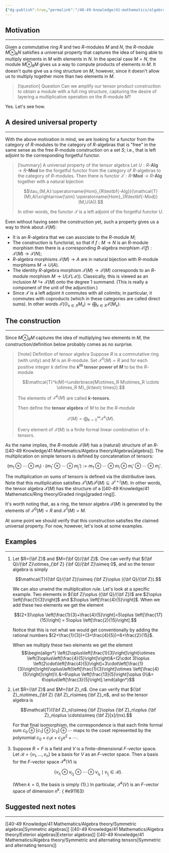 ```yaml
---
{"dg-publish":true,"permalink":"/40-49-knowledge/41-mathematics/algebra-theory/tensor-algebras/","tags":["algebra_theory"],"updated":"2025-03-31T07:23:55-07:00"}
---
```


## Motivation
---

Given a commutative ring $R$ and two $R$-modules $M$ and $N$, the $R$-module $M\otimes_R N$ satisfies a universal property that captures the idea of being able to multiply elements in $M$ with elements in $N$. In the special case $M=N$, the module $M\otimes_R M$ gives us a way to compute products of elements in $M$. It doesn't quite give us a ring structure on $M$, however, since it doesn't allow us to multiply together more than two elements in $M$.

> [!question] Question
> Can we amplify our tensor product construction to obtain a module with a full ring structure, capturing the desire of layering a multiplicative operation on the $R$-module $M$?

Yes. Let's see how.
## A desired universal property
---

With the above motivation in mind, we are looking for a functor from the category of $R$-modules to the category of $R$-algebras that is "free" in the same sense as the free $R$-module construction on a set $S$; i.e., that is left adjoint to the corresponding forgetful functor.

> [!summary] A universal property of the tensor algebra
> Let $U:R\textbf{-Alg}\to R\textbf{-Mod}$ be the forgetful functor from the category of $R$-algebras to the category of $R$-modules. Then there is functor $\mathcal{T}:R\textbf{-Mod}\to R\textbf{-Alg}$ together with a natural bijection
> 
> $$\tau_{M,A}:\operatorname{Hom}_{R\textbf{-Alg}}(\mathcal{T}(M),A)\xrightarrow{\sim} \operatorname{Hom}_{R\textbf{-Mod}}(M,U(A)).$$
> 
> In other words, the functor $\mathcal{T}$ is a left adjoint of the forgetful functor $U$.

Even without having seen the construction yet, such a property gives us a way to think about $\mathcal{T}(M)$:
- It is an $R$-algebra that we can associate to the $R$-module $M$;
- The construction is functorial, so that if $f:M\to N$ is an $R$-module morphism then there is a corresponding $R$-algebra morphism $\mathcal{T}(f):\mathcal{T}(M)\to \mathcal{T}(N)$;
- $R$-algebra morphisms $\mathcal{T}(M)\to A$ are in natural bijection with $R$-module morphisms $M\to U(A)$.
- The identity $R$-algebra morphism $\mathcal{T}(M)\to \mathcal{T}(M)$ corresponds to an $R$-module morphism $M\to U(\mathcal{T(M)})$. Classically, this is viewed as an inclusion $M\hookrightarrow \mathcal{T}(M)$ onto the degree 1 summand. (This is really a component of the unit of the adjunction.)
- Since $\mathcal{T}$ is a left adjoint it commutes with all colimits; in particular, it commutes with coproducts (which in these categories are called direct sums). In other words $\mathcal{T}(\bigoplus_{x\in X} M_x)\simeq \bigoplus_{x\in X}\mathcal{T}(M_x)$.
## The construction
---

Since $M\otimes_R M$ captures the idea of multiplying two elements in $M$, the construction/definition below probably comes as no surprise.

> [!note] Definition of tensor algebra
> Suppose $R$ is a commutative ring (with unity) and $M$ is an $R$-module. Set $\mathcal{T}^0(M)=R$ and for each positive integer $k$ define the **$k^{\text{th}}$ tensor power of $M$** to be the $R$-module
> 
> $$\mathcal{T}^k(M)=\underbrace{M\otimes_R M\otimes_R \cdots \otimes_R M}_{k\text{ times}}.$$
> 
> The elements of $\mathcal{T}^k(M)$ are called **$k$-tensors**.
>
> Then define the **tensor algebra** of $M$ to be the $R$-module
> 
> $$\mathcal{T}(M)=\bigoplus_{k=0}^{\infty}\mathcal{T}^k(M).$$
> 
> Every element of $\mathcal{T}(M)$ is a finite formal linear combination of $k$-tensors.

As the name implies, the $R$-module $\mathcal{T}(M)$ has a (natural) structure of an $R$-[[40-49 Knowledge/41 Mathematics/Algebra theory/Algebras\|algebra]]. The multiplication on simple tensors is defined by concatenation of tensors:

$$(m_1\otimes\cdots \otimes m_i)\cdot (m_1'\otimes\cdots \otimes m_j'):=m_1\otimes\cdots \otimes m_i\otimes m_i'\otimes\cdots \otimes m_j'.$$

The multiplication on sums of tensors is defined via the distributive laws. Note that this multiplication satisfies $\mathcal{T}^i(M)\mathcal{T}^j(M)\subseteq \mathcal{T}^{i+j}(M)$. In other words, the tensor algebra $\mathcal{T}(M)$ has the structure of a [[40-49 Knowledge/41 Mathematics/Ring theory/Graded rings\|graded ring]].

It's worth noting that, as a ring, the tensor algebra $\mathcal{T}(M)$ is generated by the elements of $\mathcal{T}^0(M)=R$ and $\mathcal{T}^1(M)=M$.

At some point we should verify that this construction satisfies the claimed universal property. For now, however, let's look at some examples.
## Examples
---

1. Let $R={\bf Z}$ and $M={\bf Q}/{\bf Z}$. One can verify that ${\bf Q}/{\bf Z}\otimes_{\bf Z} {\bf Q}/{\bf Z}\simeq 0$, and so the tensor algebra is simply
   
   $$\mathcal{T}({\bf Q}/{\bf Z})\simeq {\bf Z}\oplus ({\bf Q}/{\bf Z}).$$
   
   We can also unwind the multiplication rule. Let's look at a specific example. Two elements in ${\bf Z}\oplus ({\bf Q}/{\bf Z})$ are $2\oplus \left[\frac{1}{3}\right]$ and $3\oplus \left[\frac{4}{5}\right]$. When we add these two elements we get the element
   
   $$(2+3)\oplus \left[\frac{1}{3}+\frac{4}{5}\right]=5\oplus \left[\frac{17}{15}\right] = 5\oplus \left[\frac{2}{15}\right].$$
   
   Notice that this is not what we would get conventionally by adding the rational numbers $(2+\frac{1}{3})+(3+\frac{4}{5})=6+\frac{2}{15}$.
   
   When we multiply these two elements we get the element
   $$\begin{align*} \left(2\oplus\left[\frac{1}{3}\right]\right)\otimes \left(3\oplus\left[\frac{4}{5}\right]\right)&=(2\cdot 3)\oplus \left(2\cdot\left[\frac{4}{5}\right]+3\cdot\left[\frac{1}{3}\right]\right)\oplus\left(\left[\frac{1}{3}\right]\otimes \left[\frac{4}{5}\right]\right)\\ &=6\oplus \left[\frac{13}{5}\right]\oplus 0\\&= 6\oplus\left[\frac{3}{5}\right].\end{align*}$$
2. Let $R={\bf Z}$ and $M={\bf Z}_n$. One can verify that ${\bf Z}_n\otimes_{\bf Z} {\bf Z}_n\simeq {\bf Z}_n$, and so the tensor algebra is
   
   $$\mathcal{T}({\bf Z}_n)\simeq {\bf Z}\oplus {\bf Z}_n\oplus {\bf Z}_n\oplus \cdots\simeq {\bf Z}[x]/(nx).$$
   
   For that final isomorphism, the correspondence is that each finite formal sum $c_0\oplus [c_1]\oplus [c_2]\oplus \cdots$ maps to the coset represented by the polynomial $c_0+c_1x+c_2x^2+\cdots$.

3. Suppose $R=F$ is a field and $V$ is a finite-dimensional $F$-vector space. Let $\mathcal{B}=\{v_1,\ldots, v_n\}$ be a basis for $V$ as an $F$-vector space. Then a basis for the $F$-vector space $\mathcal{T}^k(V)$ is
   
   $$\{v_{i_1}\otimes v_{i_2}\otimes \cdots \otimes v_{i_k}\mid v_{i_j}\in \mathcal{B}\}.$$
   
   (When $k=0$, the basis is simply $\{1\}$.) In particular, $\mathcal{T}^k(V)$ is an $F$-vector space of dimension $n^k$.
{ #e91163}



## Suggested next notes
---

[[40-49 Knowledge/41 Mathematics/Algebra theory/Symmetric algebras\|Symmetric algebras]]
[[40-49 Knowledge/41 Mathematics/Algebra theory/Exterior algebras\|Exterior algebras]]
[[40-49 Knowledge/41 Mathematics/Algebra theory/Symmetric and alternating tensors\|Symmetric and alternating tensors]]